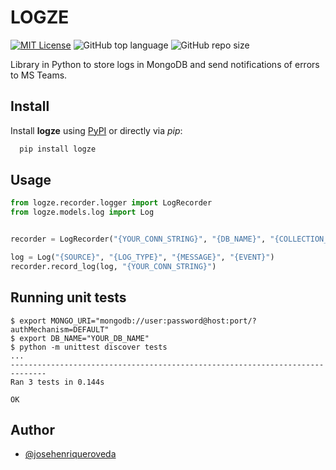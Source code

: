 
# LOGZE
[![MIT License](https://img.shields.io/badge/License-MIT-green.svg)](https://choosealicense.com/licenses/mit/)
![GitHub top language](https://img.shields.io/github/languages/top/josehenriqueroveda/logze)
![GitHub repo size](https://img.shields.io/github/repo-size/josehenriqueroveda/logze)

Library in Python to store logs in MongoDB and send notifications of errors to MS Teams.


## Install

Install **logze** using [PyPI](https://pypi.org/project/logze/) or directly via *pip*:

```bash
  pip install logze
```
    
## Usage

```python
from logze.recorder.logger import LogRecorder
from logze.models.log import Log


recorder = LogRecorder("{YOUR_CONN_STRING}", "{DB_NAME}", "{COLLECTION_NAME}", "{MS_TEAMS_WEBHOOK}")

log = Log("{SOURCE}", "{LOG_TYPE}", "{MESSAGE}", "{EVENT}")
recorder.record_log(log, "{YOUR_CONN_STRING}")
```

## Running unit tests

```shell
$ export MONGO_URI="mongodb://user:password@host:port/?authMechanism=DEFAULT"
$ export DB_NAME="YOUR_DB_NAME"
$ python -m unittest discover tests
...
------------------------------------------------------------------------------
Ran 3 tests in 0.144s

OK
```
## Author

- [@josehenriqueroveda](https://www.github.com/josehenriqueroveda)

